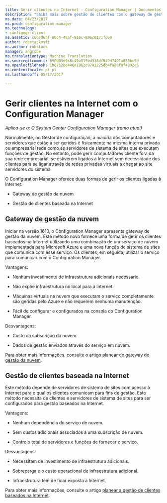 ```yaml
---
title: Gerir clientes na Internet - Configuration Manager | Documentos do Microsoft
description: "Saiba mais sobre gestão de clientes com o gateway de gestão de nuvem e gestão de clientes baseados na Internet no Configuration Manager."
ms.date: 04/23/2017
ms.prod: configuration-manager
ms.technology:
- configmgr-client
ms.assetid: c667d6af-80c4-485f-910c-896c0171fd00
author: robstackmsft
ms.author: robstack
manager: angrobe
ms.translationtype: Machine Translation
ms.sourcegitcommit: 690d03d9c8c49a815bd318df549d7401a855bc5d
ms.openlocfilehash: 1b6752be448e1062c97a3225db4fa8af9f4832a6
ms.contentlocale: pt-pt
ms.lasthandoff: 05/17/2017

---
```


# <a name="manage-clients-on-the-internet-with-configuration-manager"></a>Gerir clientes na Internet com o Configuration Manager

*Aplica-se a: O System Center Configuration Manager (ramo atual)*

Normalmente, no Gestor de configuração, a maioria dos computadores e servidores que estão a ser geridos é fisicamente na mesma interna privada ou empresarial rede como as servidores de sistema de sites que executam funções de gestão. No entanto, pode gerir computadores cliente fora da sua rede empresarial, se estiverem ligados à Internet sem necessidade dos clientes para se ligar através de redes privadas virtuais a chegar ao site servidores do sistema.

O Configuration Manager oferece duas formas de gerir os clientes ligadas à Internet:

-   Gateway de gestão da nuvem

-   Gestão de clientes baseada na Internet

## <a name="cloud-management-gateway"></a>Gateway de gestão da nuvem

Iniciar na versão 1610, o Configuration Manager apresenta gateway de gestão da nuvem. Este método novo fornece uma forma de gerir os clientes baseados na Internet utilizando uma combinação de um serviço de nuvem implementada para Microsoft Azure e uma nova função de sistema de sites que comunica com esse serviço. Os clientes, em seguida, utilizar o serviço para comunicar com o Configuration Manager.

Vantagens:

-   Nenhum investimento de infraestrutura adicionais necessário.

-   Não expõe infraestrutura no local para a Internet.

-   Máquinas virtuais na nuvem que executam o serviço completamente são geridas pelo Azure e não requerem nenhuma manutenção.

-   Fácil de configurar e configurados na consola do Configuration Manager.

Desvantagens:

-   Custo da subscrição da nuvem.

-   Dados de gestão enviados através do serviço em nuvem.

Para obter mais informações, consulte o artigo [planear de gateway de gestão da nuvem](plan-cloud-management-gateway.md).

## <a name="internet-based-client-management"></a>Gestão de clientes baseada na Internet

Este método depende de servidores de sistema de sites com acesso à Internet para o qual os clientes comunicam para fins de gestão. Este método necessita de clientes e servidores de sistema de sites para ser configurados para gestão baseados na Internet.

Vantagens:

-   Nenhum dependência do serviço de nuvem.

-   Sem custos adicionais associados a uma subscrição de nuvem.

-   Controlo total de servidores e funções de fornecer o serviço.

Desvantagens:

-   Necessitam de investimento de infraestrutura adicionais.

-   Sobrecarga e o custo operacional de infraestrutura adicional.

-   Infraestrutura têm de ficar exposta à Internet.

Para obter mais informações, consulte o artigo [planear a gestão de clientes baseados na Internet](plan-internet-based-client-management.md).

